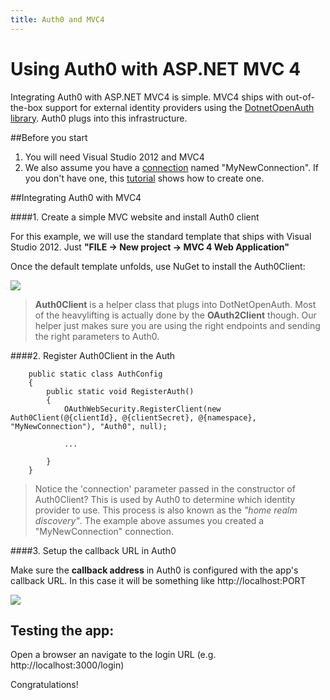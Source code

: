 ```yaml
---
title: Auth0 and MVC4
---
```

# Using Auth0 with ASP.NET MVC 4

Integrating Auth0 with ASP.NET MVC4 is simple. MVC4 ships with out-of-the-box support for external identity providers using the [DotnetOpenAuth library](http://www.dotnetopenauth.net/). Auth0 plugs into this infrastructure.

##Before you start

1. You will need Visual Studio 2012 and MVC4
2. We also assume you have a [connection](https://app.auth0.com/#/connections) named "MyNewConnection". If you don't have one, this [tutorial](a0-createconnection) shows how to create one.

##Integrating Auth0 with MVC4

####1. Create a simple MVC website and install Auth0 client

For this example, we will use the standard template that ships with Visual Studio 2012. Just __"FILE -> New project -> MVC 4 Web Application"__

Once the default template unfolds, use NuGet to install the Auth0Client:

![](http://markdownr.blob.core.windows.net/images/8210773982.png)

>__Auth0Client__ is a helper class that plugs into DotNetOpenAuth. Most of the heavylifting is actually done by the __OAuth2Client__ though. Our helper just makes sure you are using the right endpoints and sending the right parameters to Auth0.
>

####2. Register Auth0Client in the Auth

        public static class AuthConfig
        {
            public static void RegisterAuth()
            {
                OAuthWebSecurity.RegisterClient(new Auth0Client(@{clientId}, @{clientSecret}, @{namespace}, "MyNewConnection"), "Auth0", null);

                ...

            }
        }

> Notice the 'connection' parameter passed in the constructor of Auth0Client? This is used by Auth0 to determine which identity provider to use. This process is also known as the _"home realm discovery"_. The example above assumes you created a "MyNewConnection" connection.  


####3. Setup the callback URL in Auth0

Make sure the __callback address__ in Auth0 is configured with the app's callback URL. In this case it will be something like http://localhost:PORT


![](http://markdownr.blob.core.windows.net/images/9043628631.png)
 
## Testing the app:

Open a browser an navigate to the login URL (e.g. http://localhost:3000/login)

Congratulations! 